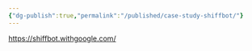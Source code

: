 ```yaml
---
{"dg-publish":true,"permalink":"/published/case-study-shiffbot/"}
---
```


https://shiffbot.withgoogle.com/

